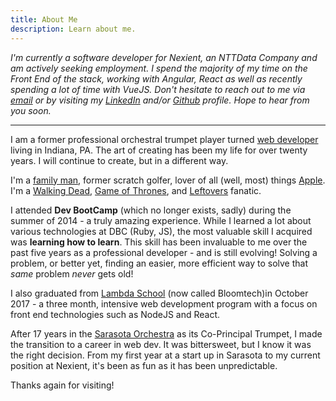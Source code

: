 ```yaml
---
title: About Me
description: Learn about me.
---
```


_I'm currently a software developer for Nexient, an NTTData Company and am actively seeking employment. I spend the majority of my time on the Front End of the stack, working with Angular, React as well as recently spending a lot of time with VueJS. Don't hesitate to reach out to me via [email](mailto:dev.artist15@gmail.com) or by visiting my [LinkedIn](https://www.linkedin.com/pub/gregory-knudsen/41/b33/64) and/or [Github](https://github.com/gregknudsen) profile. Hope to hear from you soon._

---

I am a former professional orchestral trumpet player turned [web developer](https://www.github.com/gregknudsen) living in Indiana, PA. The art of creating has been my life for over twenty years. I will continue to create, but in a different way.

I'm a [family man](https://imgur.com/BAKjeyD), <span id="former">former</span> scratch golfer, lover of all (well, most) things [Apple](https://www.apple.com). I'm a [Walking Dead](https://www.amc.com/shows/the-walking-dead), [Game of Thrones](https://www.hbo.com/game-of-thrones), and [Leftovers](https://www.hbo.com/the-leftovers) fanatic.

I attended **Dev BootCamp** (which no longer exists, sadly) during the summer of 2014 - a truly amazing experience. While I learned a lot about various technologies at DBC (Ruby, JS), the most valuable skill I acquired was **learning how to learn**. This skill has been invaluable to me over the past five years as a professional developer - and is still evolving! Solving a problem, or better yet, finding an easier, more efficient way to solve that _same_ problem _never_ gets old!

I also graduated from [Lambda School](https://www.lambdaschool.com) (now called Bloomtech)in October 2017 - a three month, intensive web development program with a focus on front end technologies such as NodeJS and React.

After 17 years in the [Sarasota Orchestra](https://www.sarasotaorchestra.org) as its Co-Principal Trumpet, I made the transition to a career in web dev. It was bittersweet, but I know it was the right decision. From my first year at a start up in Sarasota to my current position at Nexient, it's been as fun as it has been unpredictable.

Thanks again for visiting!

